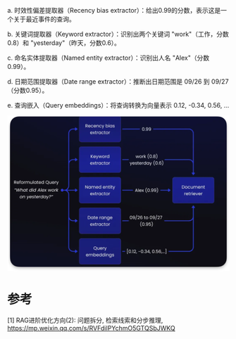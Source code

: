 
a. 时效性偏差提取器（Recency bias extractor）：给出0.99的分数，表示这是一个关于最近事件的查询。

b. 关键词提取器（Keyword extractor）：识别出两个关键词 "work"（工作，分数0.8）和 "yesterday"（昨天，分数0.6）。

c. 命名实体提取器（Named entity extractor）：识别出人名 "Alex"（分数0.99）。

d. 日期范围提取器（Date range extractor）：推断出日期范围是 09/26 到 09/27（分数0.95）。

e. 查询嵌入（Query embeddings）：将查询转换为向量表示 0.12, -0.34, 0.56, ...

![](.05_元信息抽取_images/元信息提取.png)

# 参考

[1] RAG进阶优化方向(2): 问题拆分, 检索线索和分步推理, https://mp.weixin.qq.com/s/RVFdiIPYchmO5GTQSbJWKQ